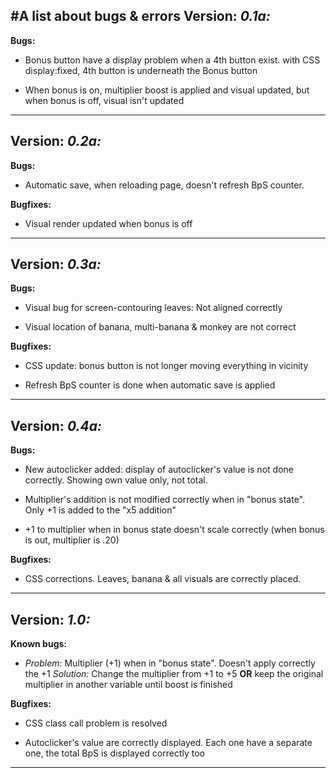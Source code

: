 #A list about bugs & errors
**Version:**
*0.1a:*
-----
**Bugs:**

- Bonus button have a display problem when a 4th button exist.
with CSS display:fixed, 4th button is underneath the Bonus button

- When bonus is on, multiplier boost is applied and visual updated, but when bonus is off, visual isn't updated

-----

**Version:**
*0.2a:*
-----
**Bugs:**

- Automatic save, when reloading page, doesn't refresh BpS counter.

**Bugfixes:**

- Visual render updated when bonus is off

-----

**Version:**
*0.3a:*
-----
**Bugs:**

- Visual bug for screen-contouring leaves:  Not aligned correctly

- Visual location of banana, multi-banana & monkey are not correct


**Bugfixes:**

- CSS update: bonus button is not longer moving everything in vicinity

- Refresh BpS counter is done when automatic save is applied

-----

**Version:**
*0.4a:*
-----
**Bugs:**

- New autoclicker added: display of autoclicker's value is not done correctly. Showing own value only, not total.

- Multiplier's addition is not modified correctly when in "bonus state". Only +1 is added to the "x5 addition"

- +1 to multiplier when in bonus state doesn't scale correctly (when bonus is out, multiplier is .20)

**Bugfixes:**

- CSS corrections. Leaves, banana & all visuals are correctly placed.

-----

**Version:**
*1.0:*
-----

**Known bugs:**

- *Problem:* Multiplier (+1) when in "bonus state".
Doesn't apply correctly the +1
*Solution:* Change the multiplier from +1 to +5 **OR** keep the original multiplier in another variable until boost is finished

**Bugfixes:**

- CSS class call problem is resolved

- Autoclicker's value are correctly displayed. Each one have a separate one, the total BpS is displayed correctly too

-----